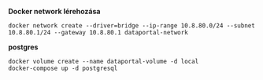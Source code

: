 
**Docker network lérehozása**

```shell script
docker network create --driver=bridge --ip-range 10.8.80.0/24 --subnet 10.8.80.1/24 --gateway 10.8.80.1 dataportal-network
```


**postgres**

```shell script
docker volume create --name dataportal-volume -d local
docker-compose up -d postgresql
```
